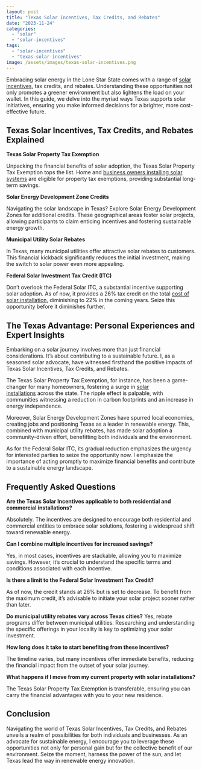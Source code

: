 ```yaml
---
layout: post
title: "Texas Solar Incentives, Tax Credits, and Rebates"
date: "2023-11-24"
categories: 
  - "solar"
  - "solar-incentives"
tags: 
  - "solar-incentives"
  - "texas-solar-incentives"
image: /assets/images/texas-solar-incentives.png
---
```


Embracing solar energy in the Lone Star State comes with a range of [solar incentives](/solar-incentive/), tax credits, and rebates. Understanding these opportunities not only promotes a greener environment but also lightens the load on your wallet. In this guide, we delve into the myriad ways Texas supports solar initiatives, ensuring you make informed decisions for a brighter, more cost-effective future.

## Texas Solar Incentives, Tax Credits, and Rebates Explained

**Texas Solar Property Tax Exemption**

Unpacking the financial benefits of solar adoption, the Texas Solar Property Tax Exemption tops the list. Home and [business owners installing solar systems](/how-businesses-can-benefit-from-solar-panel-installation/) are eligible for property tax exemptions, providing substantial long-term savings.

**Solar Energy Development Zone Credits**

Navigating the solar landscape in Texas? Explore Solar Energy Development Zones for additional credits. These geographical areas foster solar projects, allowing participants to claim enticing incentives and fostering sustainable energy growth.

**Municipal Utility Solar Rebates**

In Texas, many municipal utilities offer attractive solar rebates to customers. This financial kickback significantly reduces the initial investment, making the switch to solar power even more appealing.

**Federal Solar Investment Tax Credit (ITC)**

Don’t overlook the Federal Solar ITC, a substantial incentive supporting solar adoption. As of now, it provides a 26% tax credit on the total [cost of solar installation](/solar-calculator/-estimate-your-installation-cost-and-savings/), diminishing to 22% in the coming years. Seize this opportunity before it diminishes further.

## The Texas Advantage: Personal Experiences and Expert Insights

Embarking on a solar journey involves more than just financial considerations. It’s about contributing to a sustainable future. I, as a seasoned solar advocate, have witnessed firsthand the positive impacts of Texas Solar Incentives, Tax Credits, and Rebates.

The Texas Solar Property Tax Exemption, for instance, has been a game-changer for many homeowners, fostering a surge in [solar installations](/) across the state. The ripple effect is palpable, with communities witnessing a reduction in carbon footprints and an increase in energy independence.

Moreover, Solar Energy Development Zones have spurred local economies, creating jobs and positioning Texas as a leader in renewable energy. This, combined with municipal utility rebates, has made solar adoption a community-driven effort, benefitting both individuals and the environment.

As for the Federal Solar ITC, its gradual reduction emphasizes the urgency for interested parties to seize the opportunity now. I emphasize the importance of acting promptly to maximize financial benefits and contribute to a sustainable energy landscape.

## Frequently Asked Questions

**Are the Texas Solar Incentives applicable to both residential and commercial installations?**

Absolutely. The incentives are designed to encourage both residential and commercial entities to embrace solar solutions, fostering a widespread shift toward renewable energy.

**Can I combine multiple incentives for increased savings?**

Yes, in most cases, incentives are stackable, allowing you to maximize savings. However, it’s crucial to understand the specific terms and conditions associated with each incentive.

**Is there a limit to the Federal Solar Investment Tax Credit?**

As of now, the credit stands at 26% but is set to decrease. To benefit from the maximum credit, it’s advisable to initiate your solar project sooner rather than later.

**Do municipal utility rebates vary across Texas cities?** Yes, rebate programs differ between municipal utilities. Researching and understanding the specific offerings in your locality is key to optimizing your solar investment.

**How long does it take to start benefiting from these incentives?**

The timeline varies, but many incentives offer immediate benefits, reducing the financial impact from the outset of your solar journey.

**What happens if I move from my current property with solar installations?**

The Texas Solar Property Tax Exemption is transferable, ensuring you can carry the financial advantages with you to your new residence.

## Conclusion

Navigating the world of Texas Solar Incentives, Tax Credits, and Rebates unveils a realm of possibilities for both individuals and businesses. As an advocate for sustainable energy, I encourage you to leverage these opportunities not only for personal gain but for the collective benefit of our environment. Seize the moment, harness the power of the sun, and let Texas lead the way in renewable energy innovation.
